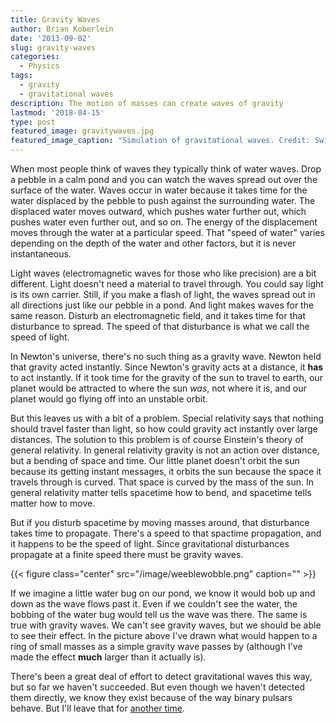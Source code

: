 ```yaml
---
title: Gravity Waves
author: Brian Koberlein
date: '2013-09-02'
slug: gravity-waves
categories:
  - Physics
tags:
  - gravity
  - gravitational waves
description: The motion of masses can create waves of gravity
lastmod: '2018-04-15'
type: post
featured_image: gravitywaves.jpg
featured_image_caption: "Simulation of gravitational waves. Credit: Swinburne Astronomy Productions"
---
```


When most people think of waves they typically think of water waves. Drop a pebble in a calm pond and you can watch the waves spread out over the surface of the water. Waves occur in water because it takes time for the water displaced by the pebble to push against the surrounding water. The displaced water moves outward, which pushes water further out, which pushes water even further out, and so on. The energy of the displacement moves through the water at a particular speed. That "speed of water" varies depending on the depth of the water and other factors, but it is never instantaneous.

Light waves (electromagnetic waves for those who like precision) are a bit different. Light doesn't need a material to travel through. You could say light is its own carrier. Still, if you make a flash of light, the waves spread out in all directions just like our pebble in a pond. And light makes waves for the same reason. Disturb an electromagnetic field, and it takes time for that disturbance to spread. The speed of that disturbance is what we call the speed of light.

In Newton's universe, there's no such thing as a gravity wave. Newton held that gravity acted instantly. Since Newton's gravity acts at a distance, it **has** to act instantly. If it took time for the gravity of the sun to travel to earth, our planet would be attracted to where the sun *was*, not where it is, and our planet would go flying off into an unstable orbit.

But this leaves us with a bit of a problem. Special relativity says that nothing should travel faster than light, so how could gravity act instantly over large distances. The solution to this problem is of course Einstein's theory of general relativity. In general relativity gravity is not an action over distance, but a bending of space and time. Our little planet doesn't orbit the sun because its getting instant messages, it orbits the sun because the space it travels through is curved. That space is curved by the mass of the sun. In general relativity matter tells spacetime how to bend, and spacetime tells matter how to move.

But if you disturb spacetime by moving masses around, that disturbance takes time to propagate. There's a speed to that spactime propagation, and it happens to be the speed of light. Since gravitational disturbances propagate at a finite speed there must be gravity waves.

{{< figure class="center" src="/image/weeblewobble.png" caption="" >}}

If we imagine a little water bug on our pond, we know it would bob up and down as the wave flows past it. Even if we couldn't see the water, the bobbing of the water bug would tell us the wave was there. The same is true with gravity waves. We can't see gravity waves, but we should be able to see their effect. In the picture above I've drawn what would happen to a ring of small masses as a simple gravity wave passes by (although I've made the effect **much** larger than it actually is).

There's been a great deal of effort to detect gravitational waves this way, but so far we haven't succeeded. But even though we haven't detected them directly, we know they exist because of the way binary pulsars behave. But I'll leave that for [another time](https://briankoberlein.com/2013/09/03/more-on-gravity-waves/).